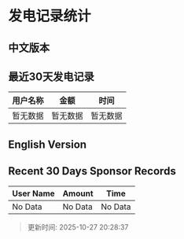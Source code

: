 # 发电记录统计

## 中文版本


## 最近30天发电记录

| 用户名称 | 金额 | 时间 |
| --- | --- | --- |
| 暂无数据 | 暂无数据 | 暂无数据 |

## English Version


## Recent 30 Days Sponsor Records

| User Name | Amount | Time |
| --- | --- | --- |
| No Data | No Data | No Data |

> 更新时间: 2025-10-27 20:28:37
